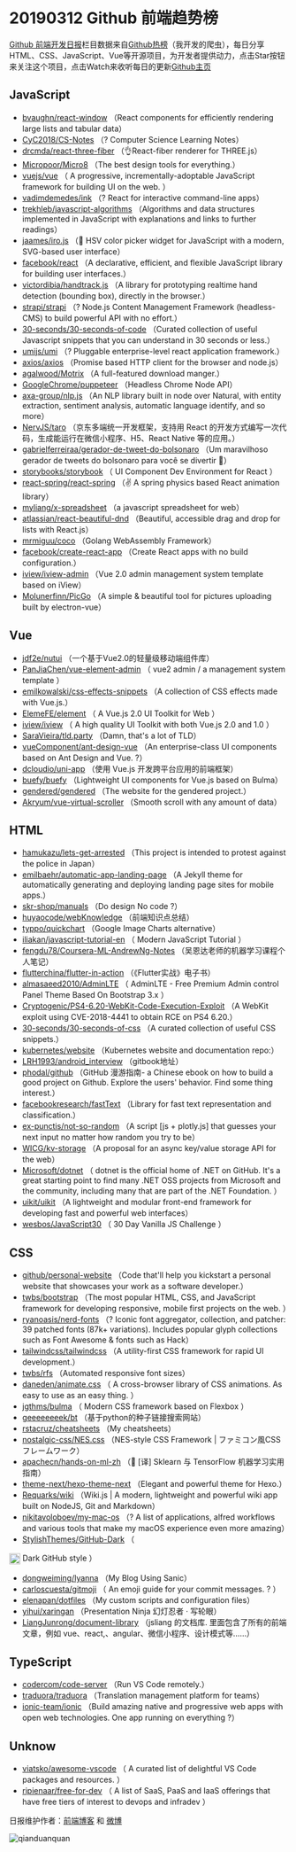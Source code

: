 # 20190312 Github 前端趋势榜

[Github 前端开发日报](https://qdkfweb.cn/c/news)栏目数据来自[Github热榜](https://github.qdkfweb.cn/)（我开发的爬虫），每日分享HTML、CSS、JavaScript、Vue等开源项目，为开发者提供动力，点击Star按钮来关注这个项目，点击Watch来收听每日的更新[Github主页](https://github.com/kujian/githubTrending)
## JavaScript

* [bvaughn/react-window](https://github.com/bvaughn/react-window) （React components for efficiently rendering large lists and tabular data）
* [CyC2018/CS-Notes](https://github.com/CyC2018/CS-Notes) （? Computer Science Learning Notes）
* [drcmda/react-three-fiber](https://github.com/drcmda/react-three-fiber) （&#x1f44c;React-fiber renderer for THREE.js）
* [Micropoor/Micro8](https://github.com/Micropoor/Micro8) （The best design tools for everything.）
* [vuejs/vue](https://github.com/vuejs/vue) （
        A progressive, incrementally-adoptable JavaScript framework for building UI on the web.
      ）
* [vadimdemedes/ink](https://github.com/vadimdemedes/ink) （? React for interactive command-line apps）
* [trekhleb/javascript-algorithms](https://github.com/trekhleb/javascript-algorithms) （Algorithms and data structures implemented in JavaScript with explanations and links to further readings）
* [jaames/iro.js](https://github.com/jaames/iro.js) （&#x1f3a8; HSV color picker widget for JavaScript with a modern, SVG-based user interface）
* [facebook/react](https://github.com/facebook/react) （A declarative, efficient, and flexible JavaScript library for building user interfaces.）
* [victordibia/handtrack.js](https://github.com/victordibia/handtrack.js) （A library for prototyping realtime hand detection (bounding box), directly in the browser.）
* [strapi/strapi](https://github.com/strapi/strapi) （? Node.js Content Management Framework (headless-CMS) to build powerful API with no effort.）
* [30-seconds/30-seconds-of-code](https://github.com/30-seconds/30-seconds-of-code) （Curated collection of useful Javascript snippets that you can understand in 30 seconds or less.）
* [umijs/umi](https://github.com/umijs/umi) （? Pluggable enterprise-level react application framework.）
* [axios/axios](https://github.com/axios/axios) （Promise based HTTP client for the browser and node.js）
* [agalwood/Motrix](https://github.com/agalwood/Motrix) （A full-featured download manger.）
* [GoogleChrome/puppeteer](https://github.com/GoogleChrome/puppeteer) （Headless Chrome Node API）
* [axa-group/nlp.js](https://github.com/axa-group/nlp.js) （An NLP library built in node over Natural, with entity extraction, sentiment analysis, automatic language identify, and so more）
* [NervJS/taro](https://github.com/NervJS/taro) （京东多端统一开发框架，支持用 React 的开发方式编写一次代码，生成能运行在微信小程序、H5、React Native 等的应用。）
* [gabrielferreiraa/gerador-de-tweet-do-bolsonaro](https://github.com/gabrielferreiraa/gerador-de-tweet-do-bolsonaro) （Um maravilhoso gerador de tweets do bolsonaro para você se divertir &#x1f52b;）
* [storybooks/storybook](https://github.com/storybooks/storybook) （
        UI Component Dev Environment for React
      ）
* [react-spring/react-spring](https://github.com/react-spring/react-spring) （✌️ A spring physics based React animation library）
* [myliang/x-spreadsheet](https://github.com/myliang/x-spreadsheet) （a javascript spreadsheet for web）
* [atlassian/react-beautiful-dnd](https://github.com/atlassian/react-beautiful-dnd) （Beautiful, accessible drag and drop for lists with React.js）
* [mrmiguu/coco](https://github.com/mrmiguu/coco) （Golang WebAssembly Framework）
* [facebook/create-react-app](https://github.com/facebook/create-react-app) （Create React apps with no build configuration.）
* [iview/iview-admin](https://github.com/iview/iview-admin) （Vue 2.0 admin management system template based on iView）
* [Molunerfinn/PicGo](https://github.com/Molunerfinn/PicGo) （A simple &amp; beautiful tool for pictures uploading built by electron-vue）

## Vue

* [jdf2e/nutui](https://github.com/jdf2e/nutui) （一个基于Vue2.0的轻量级移动端组件库）
* [PanJiaChen/vue-element-admin](https://github.com/PanJiaChen/vue-element-admin) （
        vue2 admin / a management system template
      ）
* [emilkowalski/css-effects-snippets](https://github.com/emilkowalski/css-effects-snippets) （A collection of CSS effects made with Vue.js.）
* [ElemeFE/element](https://github.com/ElemeFE/element) （
        A Vue.js 2.0 UI Toolkit for Web
      ）
* [iview/iview](https://github.com/iview/iview) （
        A high quality UI Toolkit with both Vue.js 2.0 and 1.0
      ）
* [SaraVieira/tld.party](https://github.com/SaraVieira/tld.party) （Damn, that's a lot of TLD）
* [vueComponent/ant-design-vue](https://github.com/vueComponent/ant-design-vue) （An enterprise-class UI components based on Ant Design and Vue. ?）
* [dcloudio/uni-app](https://github.com/dcloudio/uni-app) （使用 Vue.js 开发跨平台应用的前端框架）
* [buefy/buefy](https://github.com/buefy/buefy) （Lightweight UI components for Vue.js based on Bulma）
* [gendered/gendered](https://github.com/gendered/gendered) （The website for the gendered project.）
* [Akryum/vue-virtual-scroller](https://github.com/Akryum/vue-virtual-scroller) （Smooth scroll with any amount of data）

## HTML

* [hamukazu/lets-get-arrested](https://github.com/hamukazu/lets-get-arrested) （This project is intended to protest against the police in Japan）
* [emilbaehr/automatic-app-landing-page](https://github.com/emilbaehr/automatic-app-landing-page) （A Jekyll theme for automatically generating and deploying landing page sites for mobile apps.）
* [skr-shop/manuals](https://github.com/skr-shop/manuals) （Do design No code ?）
* [huyaocode/webKnowledge](https://github.com/huyaocode/webKnowledge) （前端知识点总结）
* [typpo/quickchart](https://github.com/typpo/quickchart) （Google Image Charts alternative）
* [iliakan/javascript-tutorial-en](https://github.com/iliakan/javascript-tutorial-en) （
        Modern JavaScript Tutorial 
      ）
* [fengdu78/Coursera-ML-AndrewNg-Notes](https://github.com/fengdu78/Coursera-ML-AndrewNg-Notes) （吴恩达老师的机器学习课程个人笔记）
* [flutterchina/flutter-in-action](https://github.com/flutterchina/flutter-in-action) （《Flutter实战》电子书）
* [almasaeed2010/AdminLTE](https://github.com/almasaeed2010/AdminLTE) （
        AdminLTE - Free Premium Admin control Panel Theme Based On Bootstrap 3.x
      ）
* [Cryptogenic/PS4-6.20-WebKit-Code-Execution-Exploit](https://github.com/Cryptogenic/PS4-6.20-WebKit-Code-Execution-Exploit) （A WebKit exploit using CVE-2018-4441 to obtain RCE on PS4 6.20.）
* [30-seconds/30-seconds-of-css](https://github.com/30-seconds/30-seconds-of-css) （A curated collection of useful CSS snippets.）
* [kubernetes/website](https://github.com/kubernetes/website) （Kubernetes website and documentation repo:）
* [LRH1993/android_interview](https://github.com/LRH1993/android_interview) （gitbook地址）
* [phodal/github](https://github.com/phodal/github) （GitHub 漫游指南- a Chinese ebook on how to build a good project on Github. Explore the users' behavior. Find some thing interest.）
* [facebookresearch/fastText](https://github.com/facebookresearch/fastText) （Library for fast text representation and classification.）
* [ex-punctis/not-so-random](https://github.com/ex-punctis/not-so-random) （A script [js + plotly.js] that guesses your next input no matter how random you try to be）
* [WICG/kv-storage](https://github.com/WICG/kv-storage) （A proposal for an async key/value storage API for the web）
* [Microsoft/dotnet](https://github.com/Microsoft/dotnet) （
        dotnet is the official home of .NET on GitHub. It's a great starting point to find many .NET OSS projects from Microsoft and the community, including many that are part of the .NET Foundation.
      ）
* [uikit/uikit](https://github.com/uikit/uikit) （A lightweight and modular front-end framework for developing fast and powerful web interfaces）
* [wesbos/JavaScript30](https://github.com/wesbos/JavaScript30) （
        30 Day Vanilla JS Challenge
      ）

## CSS

* [github/personal-website](https://github.com/github/personal-website) （Code that'll help you kickstart a personal website that showcases your work as a software developer.）
* [twbs/bootstrap](https://github.com/twbs/bootstrap) （The most popular HTML, CSS, and JavaScript framework for developing responsive, mobile first projects on the web.
      ）
* [ryanoasis/nerd-fonts](https://github.com/ryanoasis/nerd-fonts) （? Iconic font aggregator, collection, and patcher: 39 patched fonts (87k+ variations). Includes popular glyph collections such as Font Awesome &amp; fonts such as Hack）
* [tailwindcss/tailwindcss](https://github.com/tailwindcss/tailwindcss) （A utility-first CSS framework for rapid UI development.）
* [twbs/rfs](https://github.com/twbs/rfs) （Automated responsive font sizes）
* [daneden/animate.css](https://github.com/daneden/animate.css) （
        A cross-browser library of CSS animations. As easy to use as an easy thing.
      ）
* [jgthms/bulma](https://github.com/jgthms/bulma) （
        Modern CSS framework based on Flexbox
      ）
* [geeeeeeeek/bt](https://github.com/geeeeeeeek/bt) （基于python的种子链接搜索网站）
* [rstacruz/cheatsheets](https://github.com/rstacruz/cheatsheets) （My cheatsheets）
* [nostalgic-css/NES.css](https://github.com/nostalgic-css/NES.css) （NES-style CSS Framework | ファミコン風CSSフレームワーク）
* [apachecn/hands-on-ml-zh](https://github.com/apachecn/hands-on-ml-zh) （&#x1f4d6; [译] Sklearn 与 TensorFlow 机器学习实用指南）
* [theme-next/hexo-theme-next](https://github.com/theme-next/hexo-theme-next) （Elegant and powerful theme for Hexo.）
* [Requarks/wiki](https://github.com/Requarks/wiki) （Wiki.js | A modern, lightweight and powerful wiki app built on NodeJS, Git and Markdown）
* [nikitavoloboev/my-mac-os](https://github.com/nikitavoloboev/my-mac-os) （? A list of applications, alfred workflows and various tools that make my macOS experience even more amazing）
* [StylishThemes/GitHub-Dark](https://github.com/StylishThemes/GitHub-Dark) （
        
<img class="emoji" title=":octocat:" alt=":octocat:" src="https://assets-cdn.github.com/images/icons/emoji/octocat.png" height="20" width="20" align="absmiddle"> Dark GitHub style
      ）
* [dongweiming/lyanna](https://github.com/dongweiming/lyanna) （My Blog Using Sanic）
* [carloscuesta/gitmoji](https://github.com/carloscuesta/gitmoji) （
        An emoji guide for your commit messages. ? 
      ）
* [elenapan/dotfiles](https://github.com/elenapan/dotfiles) （My custom scripts and configuration files）
* [yihui/xaringan](https://github.com/yihui/xaringan) （Presentation Ninja 幻灯忍者 · 写轮眼）
* [LiangJunrong/document-library](https://github.com/LiangJunrong/document-library) （jsliang 的文档库. 里面包含了所有的前端文章，例如 vue、react,、angular、微信小程序、设计模式等……）

## TypeScript

* [codercom/code-server](https://github.com/codercom/code-server) （Run VS Code remotely.）
* [traduora/traduora](https://github.com/traduora/traduora) （Translation management platform for teams）
* [ionic-team/ionic](https://github.com/ionic-team/ionic) （Build amazing native and progressive web apps with open web technologies. One app running on everything ?）

## Unknow

* [viatsko/awesome-vscode](https://github.com/viatsko/awesome-vscode) （
        A curated list of delightful VS Code packages and resources.
      ）
* [ripienaar/free-for-dev](https://github.com/ripienaar/free-for-dev) （
        A list of SaaS, PaaS and IaaS offerings that have free tiers of interest to devops and infradev
      ）


日报维护作者：[前端博客](https://qdkfweb.cn/) 和 [微博](https://qdkfweb.cn/go/weibo)

![qianduanquan](https://user-images.githubusercontent.com/3055447/38468989-651132ac-3b80-11e8-8e6b-15122322a9d7.png)